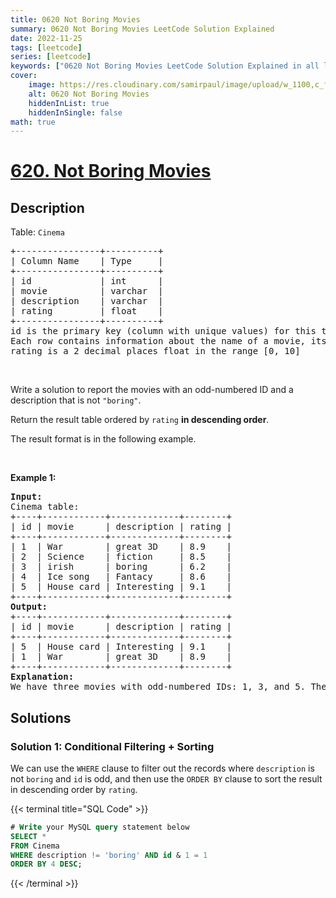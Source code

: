 ```yaml
---
title: 0620 Not Boring Movies
summary: 0620 Not Boring Movies LeetCode Solution Explained
date: 2022-11-25
tags: [leetcode]
series: [leetcode]
keywords: ["0620 Not Boring Movies LeetCode Solution Explained in all languages", "0620 Not Boring Movies", "LeetCode", "leetcode solution in Python3 C++ Java Go PHP Ruby Swift TypeScript Rust C# JavaScript C", "GeeksforGeeks", "InterviewBit", "Coding Ninjas", "HackerRank", "HackerEarth", "CodeChef", "TopCoder", "AlgoExpert", "freeCodeCamp", "Codeforces", "GitHub", "AtCoder", "Samir Paul"]
cover:
    image: https://res.cloudinary.com/samirpaul/image/upload/w_1100,c_fit,co_rgb:FFFFFF,l_text:Arial_75_bold:0620 Not Boring Movies - Solution Explained/problem-solving.webp
    alt: 0620 Not Boring Movies
    hiddenInList: true
    hiddenInSingle: false
math: true
---
```



# [620. Not Boring Movies](https://leetcode.com/problems/not-boring-movies)


## Description

<p>Table: <code>Cinema</code></p>

<pre>
+----------------+----------+
| Column Name    | Type     |
+----------------+----------+
| id             | int      |
| movie          | varchar  |
| description    | varchar  |
| rating         | float    |
+----------------+----------+
id is the primary key (column with unique values) for this table.
Each row contains information about the name of a movie, its genre, and its rating.
rating is a 2 decimal places float in the range [0, 10]
</pre>

<p>&nbsp;</p>

<p>Write a solution to report the movies with an odd-numbered ID and a description that is not <code>&quot;boring&quot;</code>.</p>

<p>Return the result table ordered by <code>rating</code> <strong>in descending order</strong>.</p>

<p>The&nbsp;result format is in the following example.</p>

<p>&nbsp;</p>
<p><strong class="example">Example 1:</strong></p>

<pre>
<strong>Input:</strong> 
Cinema table:
+----+------------+-------------+--------+
| id | movie      | description | rating |
+----+------------+-------------+--------+
| 1  | War        | great 3D    | 8.9    |
| 2  | Science    | fiction     | 8.5    |
| 3  | irish      | boring      | 6.2    |
| 4  | Ice song   | Fantacy     | 8.6    |
| 5  | House card | Interesting | 9.1    |
+----+------------+-------------+--------+
<strong>Output:</strong> 
+----+------------+-------------+--------+
| id | movie      | description | rating |
+----+------------+-------------+--------+
| 5  | House card | Interesting | 9.1    |
| 1  | War        | great 3D    | 8.9    |
+----+------------+-------------+--------+
<strong>Explanation:</strong> 
We have three movies with odd-numbered IDs: 1, 3, and 5. The movie with ID = 3 is boring so we do not include it in the answer.
</pre>

## Solutions

### Solution 1: Conditional Filtering + Sorting

We can use the `WHERE` clause to filter out the records where `description` is not `boring` and `id` is odd, and then use the `ORDER BY` clause to sort the result in descending order by `rating`.

<!-- tabs:start -->

{{< terminal title="SQL Code" >}}
```sql
# Write your MySQL query statement below
SELECT *
FROM Cinema
WHERE description != 'boring' AND id & 1 = 1
ORDER BY 4 DESC;
```
{{< /terminal >}}

<!-- tabs:end -->

<!-- end -->
